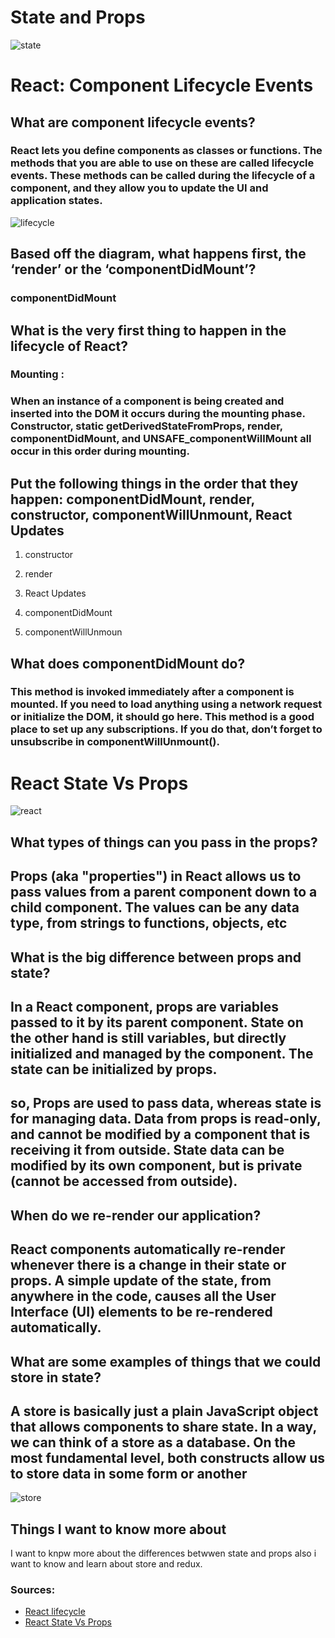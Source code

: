 # **State and Props**

![state](https://cdn.educba.com/academy/wp-content/uploads/2019/11/React-State-vs-Props-1.png)

# **React: Component Lifecycle Events**

## **What are component lifecycle events?**
### React lets you define components as classes or functions. The methods that you are able to use on these are called lifecycle events. These methods can be called during the lifecycle of a component, and they allow you to update the UI and application states.

![lifecycle](https://miro.medium.com/max/5560/1*CtXr4JMSIGGdxsl5dA58jw.png)

## **Based off the diagram, what happens first, the ‘render’ or the ‘componentDidMount’?**
### componentDidMount

## **What is the very first thing to happen in the lifecycle of React?**
### **Mounting :**
### When an instance of a component is being created and inserted into the DOM it occurs during the mounting phase. Constructor, static getDerivedStateFromProps, render, componentDidMount, and UNSAFE_componentWillMount all occur in this order during mounting.



## **Put the following things in the order that they happen: componentDidMount, render, constructor, componentWillUnmount, React Updates**
1. constructor 

2. render 

3. React Updates 

4. componentDidMount 

5. componentWillUnmoun 


## **What does componentDidMount do?**
### This method is invoked immediately after a component is mounted. If you need to load anything using a network request or initialize the DOM, it should go here. This method is a good place to set up any subscriptions. If you do that, don’t forget to unsubscribe in componentWillUnmount().


# **React State Vs Props**

![react](https://i.ytimg.com/vi/aLmwln09Tbs/maxresdefault.jpg)


## **What types of things can you pass in the props?**


 ## Props (aka "properties") in React allows us to pass values from a parent component down to a child component. The values can be any data type, from strings to functions, objects, etc


 ## **What is the big difference between props and state?**

 ## In a React component, props are variables passed to it by its parent component. State on the other hand is still variables, but directly initialized and managed by the component. The state can be initialized by props.
 ## so, Props are used to pass data, whereas state is for managing data. Data from props is read-only, and cannot be modified by a component that is receiving it from outside. State data can be modified by its own component, but is private (cannot be accessed from outside).


 ## **When do we re-render our application?**

 ## React components automatically re-render whenever there is a change in their state or props. A simple update of the state, from anywhere in the code, causes all the User Interface (UI) elements to be re-rendered automatically.


## **What are some examples of things that we could store in state?**

## A store is basically just a plain JavaScript object that allows components to share state. In a way, we can think of a store as a database. On the most fundamental level, both constructs allow us to store data in some form or another

![store](https://s3.amazonaws.com/learn-verified/react-stores-readme-flux-store.png)


## Things I want to know more about
 
I want to knpw more about the differences betwwen state and props also i want to know and learn about  store and redux.


### Sources:
* [React lifecycle](https://medium.com/@joshuablankenshipnola/react-component-lifecycle-events-cb77e670a093)
* [React State Vs Props](https://www.youtube.com/watch?v=IYvD9oBCuJI) 
